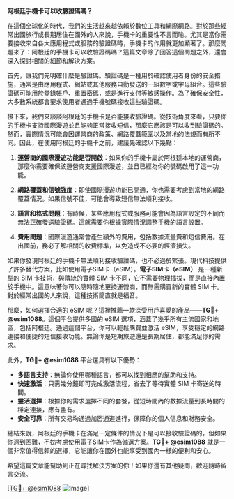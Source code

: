 **阿根廷手機卡可以收驗證碼嗎？**

在這個全球化的時代，我們的生活越來越依賴於數位工具和網際網路。對於那些經常出國旅行或長期居住在國外的人來說，手機卡的重要性不言而喻。尤其是當你需要接收來自各大應用程式或服務的驗證碼時，手機卡的作用就更加顯著了。那麼問題來了：阿根廷的手機卡可以收驗證碼嗎？這篇文章除了回答這個問題之外，還會深入探討相關的細節和解決方案。

首先，讓我們先明確什麼是驗證碼。驗證碼是一種用於確認使用者身份的安全措施，通常是由應用程式、網站或其他服務自動發送的一組數字或字母組合。這些驗證碼可能用於登錄帳戶、重置密碼，或是進行支付等敏感操作。為了確保安全性，大多數系統都會要求使用者通過手機號碼接收這些驗證碼。

接下來，我們來談談阿根廷的手機卡是否能接收驗證碼。從技術角度來看，只要你的手機卡支持國際漫遊並且能夠正常接收短信，那麼它應該是可以收到驗證碼的。然而，實際情況可能會因運營商的政策、網路覆蓋範圍以及當地的法規而有所不同。因此，在使用阿根廷的手機卡之前，建議先確認以下幾點：

1. **運營商的國際漫遊功能是否開啟**：如果你的手機卡屬於阿根廷本地的運營商，那麼你需要確保該運營商支援國際漫遊，並且已經為你的號碼啟用了這一功能。
   
2. **網路覆蓋和信號強度**：即使國際漫遊功能已開通，你也需要考慮到當地的網路覆蓋情況。如果信號不佳，可能會導致短信無法順利接收。

3. **語言和格式問題**：有時候，某些應用程式或服務可能會因為語言設定的不同而無法正確發送驗證碼。這就需要你根據實際情況調整手機的語言設置。

4. **費用問題**：國際漫遊通常會產生額外的費用，包括數據流量費和短信費用。在出國前，務必了解相關的收費標準，以免造成不必要的經濟損失。

如果你發現阿根廷的手機卡無法順利接收驗證碼，也不必過於緊張。現代科技提供了許多替代方案，比如使用電子SIM卡（eSIM）。**電子SIM卡（eSIM）** 是一種新型的 SIM 卡技術，與傳統的實體 SIM 卡不同，它不需要物理插拔，而是直接內置於手機中。這意味著你可以隨時隨地更換運營商，而無需購買新的實體 SIM 卡。對於經常出國的人來說，這種技術簡直就是福音。

那麼，如何選擇合適的 eSIM 呢？這裡推薦一款深受用戶喜愛的產品——**TG💪+ @esim1088**。這個平台提供多國的 eSIM 選項，涵蓋了幾乎所有主流國家和地區，包括阿根廷。通過這個平台，你可以輕鬆購買並激活 eSIM，享受穩定的網路連接和便捷的短信接收功能。無論你是短期旅遊還是長期居住，都能滿足你的需求。

此外，**TG💪+ @esim1088** 平台還具有以下優勢：

- **多語言支持**：無論你使用哪種語言，都可以找到相應的幫助和支持。
- **快速激活**：只需幾分鐘即可完成激活流程，省去了等待實體 SIM 卡寄送的時間。
- **靈活選擇**：根據你的需求選擇不同的套餐，從短時間內的數據流量到長時間的穩定連接，應有盡有。
- **安全可靠**：所有交易均通過加密通道進行，保障你的個人信息和財務安全。

總結來說，阿根廷的手機卡在滿足一定條件的情況下是可以接收驗證碼的，但如果你遇到困難，不妨考慮使用電子SIM卡作為備選方案。**TG💪+ @esim1088** 就是一個非常值得信賴的選擇，它能讓你在國外也能享受到國內一樣的便利和安心。

希望這篇文章能幫助到正在尋找解決方案的你！如果你還有其他疑問，歡迎隨時留言交流。

[[TG💪+ @esim1088](https://t.me/s/esim1088) ![Image](https://i.postimg.cc/4NQfJmqS/Snipaste-2025-05-13-00-14-12.png)]